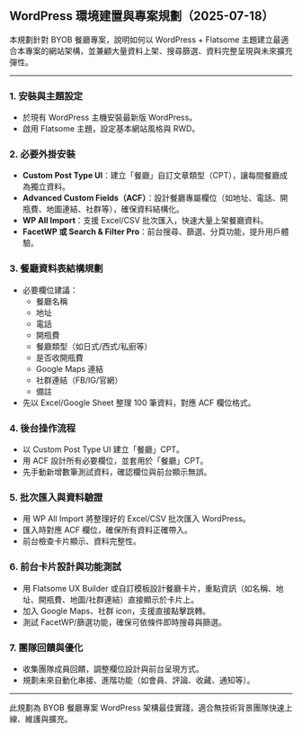 ## WordPress 環境建置與專案規劃（2025-07-18）

本規劃針對 BYOB 餐廳專案，說明如何以 WordPress + Flatsome 主題建立最適合本專案的網站架構，並兼顧大量資料上架、搜尋篩選、資料完整呈現與未來擴充彈性。

---

### 1. 安裝與主題設定
- 於現有 WordPress 主機安裝最新版 WordPress。
- 啟用 Flatsome 主題，設定基本網站風格與 RWD。

### 2. 必要外掛安裝
- **Custom Post Type UI**：建立「餐廳」自訂文章類型（CPT），讓每間餐廳成為獨立資料。
- **Advanced Custom Fields（ACF）**：設計餐廳專屬欄位（如地址、電話、開瓶費、地圖連結、社群等），確保資料結構化。
- **WP All Import**：支援 Excel/CSV 批次匯入，快速大量上架餐廳資料。
- **FacetWP 或 Search & Filter Pro**：前台搜尋、篩選、分頁功能，提升用戶體驗。

### 3. 餐廳資料表結構規劃
- 必要欄位建議：
  - 餐廳名稱
  - 地址
  - 電話
  - 開瓶費
  - 餐廳類型（如日式/西式/私廚等）
  - 是否收開瓶費
  - Google Maps 連結
  - 社群連結（FB/IG/官網）
  - 備註
- 先以 Excel/Google Sheet 整理 100 筆資料，對應 ACF 欄位格式。

### 4. 後台操作流程
- 以 Custom Post Type UI 建立「餐廳」CPT。
- 用 ACF 設計所有必要欄位，並套用於「餐廳」CPT。
- 先手動新增數筆測試資料，確認欄位與前台顯示無誤。

### 5. 批次匯入與資料驗證
- 用 WP All Import 將整理好的 Excel/CSV 批次匯入 WordPress。
- 匯入時對應 ACF 欄位，確保所有資料正確帶入。
- 前台檢查卡片顯示、資料完整性。

### 6. 前台卡片設計與功能測試
- 用 Flatsome UX Builder 或自訂模板設計餐廳卡片，重點資訊（如名稱、地址、開瓶費、地圖/社群連結）直接顯示於卡片上。
- 加入 Google Maps、社群 icon，支援直接點擊跳轉。
- 測試 FacetWP/篩選功能，確保可依條件即時搜尋與篩選。

### 7. 團隊回饋與優化
- 收集團隊成員回饋，調整欄位設計與前台呈現方式。
- 規劃未來自動化串接、進階功能（如會員、評論、收藏、通知等）。

---

此規劃為 BYOB 餐廳專案 WordPress 架構最佳實踐，適合無技術背景團隊快速上線、維護與擴充。